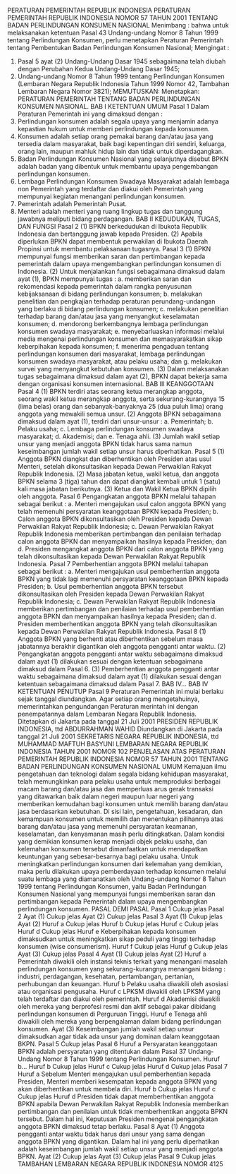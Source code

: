  PERATURAN PEMERINTAH REPUBLIK INDONESIA PERATURAN PEMERINTAH REPUBLIK INDONESIA NOMOR 57 TAHUN 2001 TENTANG BADAN PERLINDUNGAN KONSUMEN NASIONAL
Menimbang :
 bahwa untuk melaksanakan ketentuan Pasal 43 Undang-undang Nomor 8 Tahun 1999 tentang Perlindungan Konsumen, perlu menetapkan Peraturan Pemerintah tentang Pembentukan Badan Perlindungan Konsumen Nasional;
Mengingat :

1. Pasal 5 ayat (2) Undang-Undang Dasar 1945 sebagaimana telah diubah dengan Perubahan Kedua Undang-Undang Dasar 1945;
2. Undang-undang Nomor 8 Tahun 1999 tentang Perlindungan Konsumen (Lembaran Negara Republik Indonesia Tahun 1999 Nomor 42, Tambahan Lembaran Negara Nomor 3821);
MEMUTUSKAN:
 Menetapkan: PERATURAN PEMERINTAH TENTANG BADAN PERLINDUNGAN KONSUMEN NASIONAL.
BAB I KETENTUAN UMUM
Pasal 1
Dalam Peraturan Pemerintah ini yang dimaksud dengan :
1. Perlindungan konsumen adalah segala upaya yang menjamin adanya kepastian hukum untuk memberi perlindungan kepada konsumen.
2. Konsumen adalah setiap orang pemakai barang dan/atau jasa yang tersedia dalam masyarakat, baik bagi kepentingan diri sendiri, keluarga, orang lain, maupun mahluk hidup lain dan tidak untuk diperdagangkan.
3. Badan Perlindungan Konsumen Nasional yang selanjutnya disebut BPKN adalah badan yang dibentuk untuk membantu upaya pengembangan perlindungan konsumen.
4. Lembaga Perlindungan Konsumen Swadaya Masyarakat adalah lembaga non Pemerintah yang terdaftar dan diakui oleh Pemerintah yang mempunyai kegiatan menangani perlindungan konsumen.
5. Pemerintah adalah Pemerintah Pusat.
6. Menteri adalah menteri yang ruang lingkup tugas dan tanggung jawabnya meliputi bidang perdagangan.
BAB II KEDUDUKAN, TUGAS, DAN FUNGSI
Pasal 2
(1) BPKN berkedudukan di Ibukota Republik Indonesia dan bertanggung jawab kepada Presiden.
(2) Apabila diperlukan BPKN dapat membentuk perwakilan di Ibukota Daerah Propinsi untuk membantu pelaksanaan tugasnya.
Pasal 3
(1) BPKN mempunyai fungsi memberikan saran dan pertimbangan kepada pemerintah dalam upaya mengembangkan perlindungan konsumen di Indonesia.
(2) Untuk menjalankan fungsi sebagaimana dimaksud dalam ayat (1), BPKN mempunyai tugas :
a. memberikan saran dan rekomendasi kepada pemerintah dalam rangka penyusunan kebijaksanaan di bidang perlindungan konsumen;
b. melakukan penelitian dan pengkajian terhadap peraturan perundang-undangan yang berlaku di bidang perlindungan konsumen;
c. melakukan penelitian terhadap barang dan/atau jasa yang menyangkut keselamatan konsumen;
d. mendorong berkembangnya lembaga perlindungan konsumen swadaya masyarakat;
e. menyebarluaskan informasi melalui media mengenai perlindungan konsumen dan memasyarakatkan sikap keberpihakan kepada konsumen;
f. menerima pengaduan tentang perlindungan konsumen dari masyarakat, lembaga perlindungan konsumen swadaya masyarakat, atau pelaku usaha; dan
g. melakukan survei yang menyangkut kebutuhan konsumen.
(3) Dalam melaksanakan tugas sebagaimana dimaksud dalam ayat (2), BPKN dapat bekerja sama dengan organisasi konsumen internasional.
BAB III KEANGGOTAAN
Pasal 4
(1) BPKN terdiri atas seorang ketua merangkap anggota, seorang wakil ketua merangkap anggota, serta sekurang-kurangnya 15 (lima belas) orang dan sebanyak-banyaknya 25 (dua puluh lima) orang anggota yang mewakili semua unsur.
(2) Anggota BPKN sebagaimana dimaksud dalam ayat (1), terdiri dari unsur-unsur :
a. Pemerintah;
b. Pelaku usaha;
c. Lembaga perlindungan konsumen swadaya masyarakat;
d. Akademisi; dan
e. Tenaga ahli.
(3) Jumlah wakil setiap unsur yang menjadi anggota BPKN tidak harus sama namun keseimbangan jumlah wakil setiap unsur harus diperhatikan.
Pasal 5
(1) Anggota BPKN diangkat dan diberhentikan oleh Presiden atas usul Menteri, setelah dikonsultasikan kepada Dewan Perwakilan Rakyat Republik Indonesia.
(2) Masa jabatan ketua, wakil ketua, dan anggota BPKN selama 3 (tiga) tahun dan dapat diangkat kembali untuk 1 (satu) kali masa jabatan berikutnya.
(3) Ketua dan Wakil Ketua BPKN dipilih oleh anggota.
Pasal 6
Pengangkatan anggota BPKN melalui tahapan sebagai berikut :
a. Menteri mengajukan usul calon anggota BPKN yang telah memenuhi persyaratan keanggotaan BPKN kepada Presiden;
b. Calon anggota BPKN dikonsultasikan oleh Presiden kepada Dewan Perwakilan Rakyat Republik Indonesia;
c. Dewan Perwakilan Rakyat Republik Indonesia memberikan pertimbangan dan penilaian terhadap calon anggota BPKN dan menyampaikan hasilnya kepada Presiden; dan
d. Presiden mengangkat anggota BPKN dari calon anggota BPKN yang telah dikonsultasikan kepada Dewan Perwakilan Rakyat Republik Indonesia.
Pasal 7
Pemberhentian anggota BPKN melalui tahapan sebagai berikut :
a. Menteri mengajukan usul pemberhentian anggota BPKN yang tidak lagi memenuhi persyaratan keanggotaan BPKN kepada Presiden;
b. Usul pemberhentian anggota BPKN tersebut dikonsultasikan oleh Presiden kepada Dewan Perwakilan Rakyat Republik Indonesia;
c. Dewan Perwakilan Rakyat Republik Indonesia memberikan pertimbangan dan penilaian terhadap usul pemberhentian anggota BPKN dan menyampaikan hasilnya kepada Presiden; dan
d. Presiden memberhentikan anggota BPKN yang telah dikonsultasikan kepada Dewan Perwakilan Rakyat Republik Indonesia.
Pasal 8
(1) Anggota BPKN yang berhenti atau diberhentikan sebelum masa jabatannya berakhir digantikan oleh anggota pengganti antar waktu.
(2) Pengangkatan anggota pengganti antar waktu sebagaimana dimaksud dalam ayat (1) dilakukan sesuai dengan ketentuan sebagaimana dimaksud dalam Pasal 6.
(3) Pemberhentian anggota pengganti antar waktu sebagaimana dimaksud dalam ayat (1) dilakukan sesuai dengan ketentuan sebagaimana dimaksud dalam Pasal 7. BAB IV...
BAB IV KETENTUAN PENUTUP
Pasal 9
Peraturan Pemerintah ini mulai berlaku sejak tanggal diundangkan.
Agar setiap orang mengetahuinya, memerintahkan pengundangan Peraturan merintah ini dengan penempatannya dalam Lembaran Negara Republik Indonesia. Ditetapkan di Jakarta pada tanggal 21 Juli 2001 PRESIDEN REPUBLIK INDONESIA, ttd ABDURRAHMAN WAHID Diundangkan di Jakarta pada tanggal 21 Juli 2001 SEKRETARIS NEGARA REPUBLIK INDONESIA, ttd MUHAMMAD MAFTUH BASYUNI LEMBARAN NEGARA REPUBLIK INDONESIA TAHUN 2001 NOMOR 102 PENJELASAN ATAS PERATURAN PEMERINTAH REPUBLIK INDONESIA NOMOR 57 TAHUN 2001 TENTANG BADAN PERLINDUNGAN KONSUMEN NASIONAL UMUM Kemajuan ilmu pengetahuan dan teknologi dalam segala bidang kehidupan masyarakat, telah memungkinkan para pelaku usaha untuk memproduksi berbagai macam barang dan/atau jasa dan memperluas arus gerak transaksi yang ditawarkan baik dalam negeri maupun luar negeri yang memberikan kemudahan bagi konsumen untuk memilih barang dan/atau jasa berdasarkan kebutuhan. Di sisi lain, pengetahuan, kesadaran, dan kemampuan konsumen untuk memilih dan menentukan pilihannya atas barang dan/atau jasa yang memenuhi persyaratan keamanan, keselamatan, dan kenyamanan masih perlu ditingkatkan. Dalam kondisi yang demikian konsumen kerap menjadi objek pelaku usaha, dan kelemahan konsumen tersebut dimanfaatkan untuk mendapatkan keuntungan yang sebesar-besarnya bagi pelaku usaha. Untuk meningkatkan perlindungan konsumen dari kelemahan yang demikian, maka perlu dilakukan upaya pemberdayaan terhadap konsumen melalui suatu lembaga yang diamanatkan oleh Undang-undang Nomor 8 Tahun 1999 tentang Perlindungan Konsumen, yaitu Badan Perlindungan Konsumen Nasional yang mempunyai fungsi memberikan saran dan pertimbangan kepada Pemerintah dalam upaya mengembangkan perlindungan konsumen. PASAL DEMI PASAL
Pasal 1
Cukup jelas
Pasal 2
Ayat (1) Cukup jelas Ayat (2) Cukup jelas
Pasal 3
Ayat (1) Cukup jelas Ayat (2) Huruf a Cukup jelas Huruf b Cukup jelas Huruf c Cukup jelas Huruf d Cukup jelas Huruf e Keberpihakan kepada konsumen dimaksudkan untuk meningkatkan sikap peduli yang tinggi terhadap konsumen (wise consumerism). Huruf f Cukup jelas Huruf g Cukup jelas Ayat (3) Cukup jelas
Pasal 4
Ayat (1) Cukup jelas Ayat (2) Huruf a Pemerintah diwakili oleh instansi teknis terkait yang menangani masalah perlindungan konsumen yang sekurang-kurangnya menangani bidang : industri, perdagangan, kesehatan, pertambangan, pertanian, perhubungan dan keuangan. Huruf b Pelaku usaha diwakili oleh asosiasi atau organisasi pengusaha. Huruf c LPKSM diwakili oleh LPKSM yang telah terdaftar dan diakui oleh pemerintah. Huruf d Akademisi diwakili oleh mereka yang berprofesi resmi dan aktif sebagai pakar dibidang perlindungan konsumen di Perguruan Tinggi. Huruf e Tenaga ahli diwakili oleh mereka yang berpengalaman dalam bidang perlindungan konsumen. Ayat (3) Keseimbangan jumlah wakil setiap unsur dimaksudkan agar tidak ada unsur yang dominan dalam keanggotaan BKPN.
Pasal 5
Cukup jelas
Pasal 6
Huruf a Persyaratan keanggotaan BPKN adalah persyaratan yang ditentukan dalam Pasal 37 Undang-Undang Nomor 8 Tahun 1999 tentang Perlindungan Konsumen. Huruf b... Huruf b Cukup jelas Huruf c Cukup jelas Huruf d Cukup jelas
Pasal 7
Huruf a Sebelum Menteri mengajukan usul pemberhentian kepada Presiden, Menteri memberi kesempatan kepada anggota BPKN yang akan diberhentikan untuk membela diri. Huruf b Cukup jelas Huruf c Cukup jelas Huruf d Presiden tidak dapat memberhentikan anggota BPKN apabila Dewan Perwakilan Rakyat Republik Indonesia memberikan pertimbangan dan penilaian untuk tidak memberhentikan anggota BPKN tersebut. Dalam hal ini, Keputusan Presiden mengenai pengangkatan anggota BPKN dimaksud tetap berlaku.
Pasal 8
Ayat (1) Anggota pengganti antar waktu tidak harus dari unsur yang sama dengan anggota BPKN yang digantikan. Dalam hal ini yang perlu diperhatikan adalah keseimbangan jumlah wakil setiap unsur yang menjadi anggota BPKN. Ayat (2) Cukup jelas Ayat (3) Cukup jelas
Pasal 9
Cukup jelas TAMBAHAN LEMBARAN NEGARA REPUBLIK INDONESIA NOMOR 4125